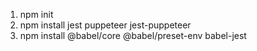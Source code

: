 1. npm init
2. npm install jest puppeteer jest-puppeteer
3. npm install @babel/core @babel/preset-env babel-jest